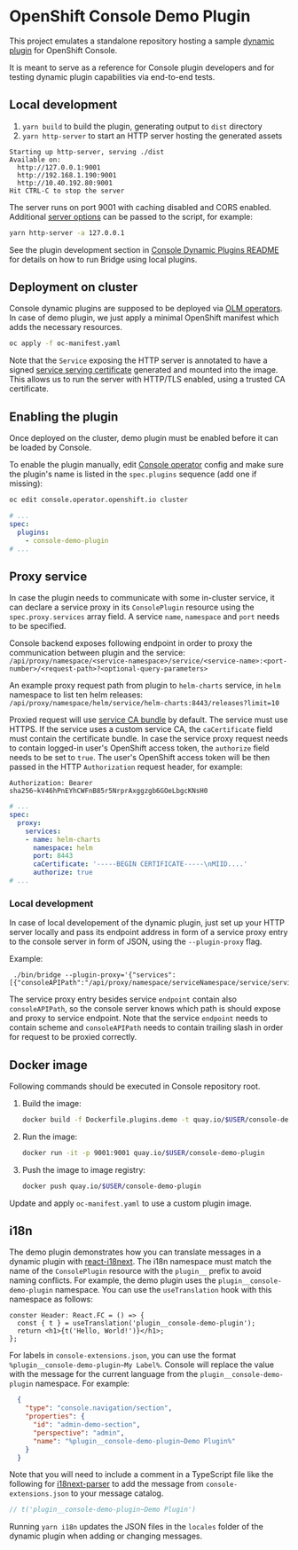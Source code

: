 # OpenShift Console Demo Plugin

This project emulates a standalone repository hosting a sample
[dynamic plugin](/frontend/packages/console-dynamic-plugin-sdk/README.md) for OpenShift Console.

It is meant to serve as a reference for Console plugin developers and for testing dynamic plugin
capabilities via end-to-end tests.

## Local development

1. `yarn build` to build the plugin, generating output to `dist` directory
2. `yarn http-server` to start an HTTP server hosting the generated assets

```
Starting up http-server, serving ./dist
Available on:
  http://127.0.0.1:9001
  http://192.168.1.190:9001
  http://10.40.192.80:9001
Hit CTRL-C to stop the server
```

The server runs on port 9001 with caching disabled and CORS enabled. Additional
[server options](https://github.com/http-party/http-server#available-options) can be passed to
the script, for example:

```sh
yarn http-server -a 127.0.0.1
```

See the plugin development section in
[Console Dynamic Plugins README](/frontend/packages/console-dynamic-plugin-sdk/README.md) for details
on how to run Bridge using local plugins.

## Deployment on cluster

Console dynamic plugins are supposed to be deployed via [OLM operators](https://github.com/operator-framework).
In case of demo plugin, we just apply a minimal OpenShift manifest which adds the necessary resources.

```sh
oc apply -f oc-manifest.yaml
```

Note that the `Service` exposing the HTTP server is annotated to have a signed
[service serving certificate](https://access.redhat.com/documentation/en-us/openshift_container_platform/4.9/html/security_and_compliance/configuring-certificates#add-service-serving)
generated and mounted into the image. This allows us to run the server with HTTP/TLS enabled, using
a trusted CA certificate.

## Enabling the plugin

Once deployed on the cluster, demo plugin must be enabled before it can be loaded by Console.

To enable the plugin manually, edit [Console operator](https://github.com/openshift/console-operator)
config and make sure the plugin's name is listed in the `spec.plugins` sequence (add one if missing):

```sh
oc edit console.operator.openshift.io cluster
```

```yaml
# ...
spec:
  plugins:
    - console-demo-plugin
# ...
```

## Proxy service

In case the plugin needs to communicate with some in-cluster service, it can
declare a service proxy in its `ConsolePlugin` resource using the
`spec.proxy.services` array field. A service `name`, `namespace` and `port`
needs to be specified.

Console backend exposes following endpoint in order to proxy the communication
between plugin and the service:
`/api/proxy/namespace/<service-namespace>/service/<service-name>:<port-number>/<request-path>?<optional-query-parameters>`

An example proxy request path from plugin to `helm-charts` service,
in `helm` namespace to list ten helm releases:
`/api/proxy/namespace/helm/service/helm-charts:8443/releases?limit=10`

Proxied request will use [service CA bundle](https://access.redhat.com/documentation/en-us/openshift_container_platform/4.9/html/security_and_compliance/certificate-types-and-descriptions#cert-types-service-ca-certificates) by default. The service must use HTTPS.
If the service uses a custom service CA, the `caCertificate` field
must contain the certificate bundle. In case the service proxy request
needs to contain logged-in user's OpenShift access token, the `authorize`
field needs to be set to `true`. The user's OpenShift access token will be
then passed in the HTTP `Authorization` request header, for example:

`Authorization: Bearer sha256~kV46hPnEYhCWFnB85r5NrprAxggzgb6GOeLbgcKNsH0`

```yaml
# ...
spec:
  proxy:
    services:
    - name: helm-charts
      namespace: helm
      port: 8443
      caCertificate: '-----BEGIN CERTIFICATE-----\nMIID....'
      authorize: true
# ...
```

### Local development

In case of local developement of the dynamic plugin, just set up your
HTTP server locally and pass its endpoint address in form of a service proxy 
entry to the console server in form of JSON, using the `--plugin-proxy` flag.


Example:
```
 ./bin/bridge --plugin-proxy='{"services":[{"consoleAPIPath":"/api/proxy/namespace/serviceNamespace/service/serviceName:9991/","endpoint":"http://localhost:8080"}]}'
```

The service proxy entry besides service `endpoint` contain also `consoleAPIPath`, so the console server knows which path is should expose and proxy to service endpoint.
Note that the service `endpoint` needs to contain scheme and `consoleAPIPath` needs to contain trailing slash in order for request to be proxied correctly.

## Docker image

Following commands should be executed in Console repository root.

1. Build the image:
   ```sh
   docker build -f Dockerfile.plugins.demo -t quay.io/$USER/console-demo-plugin .
   ```
2. Run the image:
   ```sh
   docker run -it -p 9001:9001 quay.io/$USER/console-demo-plugin
   ```
3. Push the image to image registry:
   ```sh
   docker push quay.io/$USER/console-demo-plugin
   ```

Update and apply `oc-manifest.yaml` to use a custom plugin image.

## i18n

The demo plugin demonstrates how you can translate messages in a dynamic plugin
with [react-i18next](https://react.i18next.com/). The i18n namespace must match
the name of the `ConsolePlugin` resource with the `plugin__` prefix to avoid
naming conflicts. For example, the demo plugin uses the
`plugin__console-demo-plugin` namespace. You can use the `useTranslation` hook
with this namespace as follows:

```tsx
conster Header: React.FC = () => {
  const { t } = useTranslation('plugin__console-demo-plugin');
  return <h1>{t('Hello, World!')}</h1>;
};
```

For labels in `console-extensions.json`, you can use the format
`%plugin__console-demo-plugin~My Label%`. Console will replace the value with
the message for the current language from the `plugin__console-demo-plugin`
namespace. For example:

```json
  {
    "type": "console.navigation/section",
    "properties": {
      "id": "admin-demo-section",
      "perspective": "admin",
      "name": "%plugin__console-demo-plugin~Demo Plugin%"
    }
  }
```

Note that you will need to include a comment in a TypeScript file like the
following for [i18next-parser](https://github.com/i18next/i18next-parser) to
add the message from `console-extensions.json` to your message catalog.

```ts
// t('plugin__console-demo-plugin~Demo Plugin')
```

Running `yarn i18n` updates the JSON files in the `locales` folder of the
dynamic plugin when adding or changing messages.
